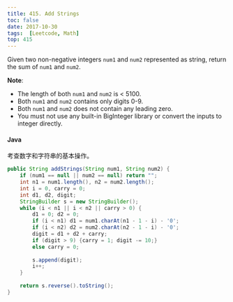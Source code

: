 ```yaml
---
title: 415. Add Strings
toc: false
date: 2017-10-30
tags:  [Leetcode, Math]
top: 415
---
```


Given two non-negative integers `num1` and `num2` represented as string, return the sum of `num1` and `num2`.

**Note**:

* The length of both `num1` and `num2` is < 5100.
* Both `num1` and `num2` contains only digits 0-9.
* Both `num1` and `num2` does not contain any leading zero.
* You must not use any built-in BigInteger library or convert the inputs to integer directly.


#### Java

考查数字和字符串的基本操作。

```Java
public String addStrings(String num1, String num2) {
    if (num1 == null || num2 == null) return "";
    int n1 = num1.length(), n2 = num2.length();
    int i = 0, carry = 0;
    int d1, d2, digit;
    StringBuilder s = new StringBuilder();
    while (i < n1 || i < n2 || carry > 0) {
        d1 = 0; d2 = 0;
        if (i < n1) d1 = num1.charAt(n1 - 1 - i) - '0';
        if (i < n2) d2 = num2.charAt(n2 - 1 - i) - '0';
        digit = d1 + d2 + carry;
        if (digit > 9) {carry = 1; digit -= 10;}
        else carry = 0;
        
        s.append(digit);
        i++;
    }
    
    return s.reverse().toString();
}
```